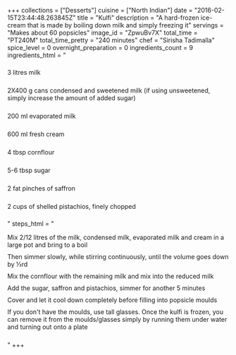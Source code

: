 +++
collections = ["Desserts"]
cuisine = ["North Indian"]
date = "2016-02-15T23:44:48.263845Z"
title = "Kulfi"
description = "A hard-frozen ice-cream that is made by boiling down milk and simply freezing it"
servings = "Makes about 60 popsicles"
image_id = "ZpwuBv7X"
total_time = "PT240M"
total_time_pretty = "240 minutes"
chef = "Sirisha Tadimalla"
spice_level = 0
overnight_preparation = 0
ingredients_count = 9
ingredients_html = "<ul style='padding-left: 0; list-style: none;'><li itemprop='recipeIngredient' style='margin: 8px 0px;padding: 8px 0px;'>3 litres milk</li><li itemprop='recipeIngredient' style='margin: 8px 0px;padding: 8px 0px;'>2X400 g cans condensed and sweetened milk (if using unsweetened, simply increase the amount of added sugar)</li><li itemprop='recipeIngredient' style='margin: 8px 0px;padding: 8px 0px;'>200 ml evaporated milk</li><li itemprop='recipeIngredient' style='margin: 8px 0px;padding: 8px 0px;'>600 ml fresh cream</li><li itemprop='recipeIngredient' style='margin: 8px 0px;padding: 8px 0px;'>4 tbsp cornflour</li><li itemprop='recipeIngredient' style='margin: 8px 0px;padding: 8px 0px;'>5-6 tbsp sugar</li><li itemprop='recipeIngredient' style='margin: 8px 0px;padding: 8px 0px;'>2 fat pinches of saffron</li><li itemprop='recipeIngredient' style='margin: 8px 0px;padding: 8px 0px;'>2 cups of shelled pistachios, finely chopped</li></ul>"
steps_html = "<ol style='list-style: none inside; padding-left: 0px;'><li style='padding-bottom: 10px;'><i class='step-track-icon fa fa-square-o'></i><span class='step-text' itemprop='recipeInstructions'>Mix 2/12 litres of the milk, condensed milk, evaporated milk and cream in a large pot and bring to a boil</span></li><li style='padding-bottom: 10px;'><i class='step-track-icon fa fa-square-o'></i><span class='step-text' itemprop='recipeInstructions'>Then simmer slowly, while stirring continuously, until the volume goes down by ⅓rd</span></li><li style='padding-bottom: 10px;'><i class='step-track-icon fa fa-square-o'></i><span class='step-text' itemprop='recipeInstructions'>Mix the cornflour with the remaining milk and mix into the reduced milk</span></li><li style='padding-bottom: 10px;'><i class='step-track-icon fa fa-square-o'></i><span class='step-text' itemprop='recipeInstructions'>Add the sugar, saffron and pistachios, simmer for another 5 minutes</span></li><li style='padding-bottom: 10px;'><i class='step-track-icon fa fa-square-o'></i><span class='step-text' itemprop='recipeInstructions'>Cover and let it cool down completely before filling into popsicle moulds</span></li><li style='padding-bottom: 10px;'><i class='step-track-icon fa fa-square-o'></i><span class='step-text' itemprop='recipeInstructions'>If you don't have the moulds, use tall glasses. Once the kulfi is frozen, you can remove it from the moulds/glasses simply by running them under water and turning out onto a plate</span></li></ol>"
+++

